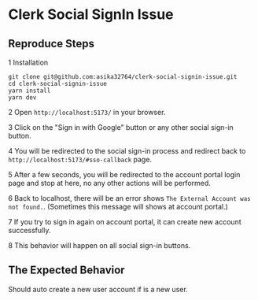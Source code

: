 # Clerk Social SignIn Issue

## Reproduce Steps

1 Installation

```shell
git clone git@github.com:asika32764/clerk-social-signin-issue.git
cd clerk-social-signin-issue
yarn install
yarn dev
```

2 Open `http://localhost:5173/` in your browser.

3 Click on the "Sign in with Google" button or any other social sign-in button.

4 You will be redirected to the social sign-in process and redirect back to `http://localhost:5173/#sso-callback` page.

5 After a few seconds, you will be redirected to the account portal login page and stop at here, no any other actions will be performed.

6 Back to localhost, there will be an error shows `The External Account was not found.`. (Sometimes this message will shows at account portal.)

7 If you try to sign in again on account portal, it can create new account successfully.

8 This behavior will happen on all social sign-in buttons.

## The Expected Behavior

Should auto create a new user account if is a new user.
